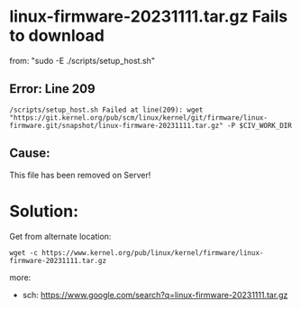 # linux-firmware-20231111.tar.gz Fails to download
from: "sudo -E ./scripts/setup_host.sh"

## Error: Line 209
`/scripts/setup_host.sh Failed at line(209): wget "https://git.kernel.org/pub/scm/linux/kernel/git/firmware/linux-firmware.git/snapshot/linux-firmware-20231111.tar.gz" -P $CIV_WORK_DIR`

## Cause:
This file has been removed on Server!

# Solution:
Get from alternate location:
```
wget -c https://www.kernel.org/pub/linux/kernel/firmware/linux-firmware-20231111.tar.gz
```

more:
- sch: https://www.google.com/search?q=linux-firmware-20231111.tar.gz
